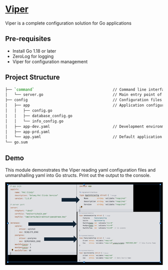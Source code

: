 # [Viper](https://github.com/spf13/viper)
Viper is a complete configuration solution for Go applications

## Pre-requisites
- Install Go 1.18 or later
- ZeroLog for logging
- Viper for configuration management

## Project Structure
```bash
├── `command`                                   // Command line interface for the application
│   └── server.go                               // Main entry point of the application
├── config                                      // Configuration files and related code
│   ├── app                                     // Application configuration package
│   │   ├── config.go
│   │   ├── database_config.go
│   │   └── info_config.go
│   ├── app-dev.yaml                            // Development environment configuration file
│   ├── app-prd.yaml
│   └── app.yaml                                // Default application configuration file
└── go.sum
```

## Demo
This module demonstrates the Viper reading yaml configuration files and unmarshalling yaml into Go structs.  Print out the output to the console.

![yaml-to-struct.png](image/yaml-to-struct.png)





